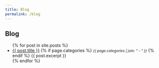 ```yaml
---
title: Blog
permalink: /blog
---
```

## Blog

<ul>
  {% for post in site.posts %}
    <li>
      <a href="{{ post.url }}">{{ post.title }}</a>
      {% if page.categories %}
        <small><em>{{ page.categories | join: "</em> - <em>" }}</em></small>
      {% endif %}
      {{ post.excerpt }}
    </li>
  {% endfor %}
</ul>
